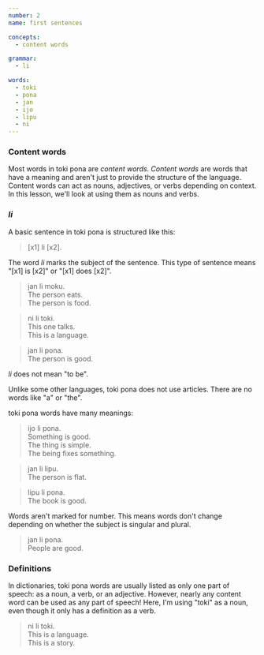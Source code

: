 ```yaml
---
number: 2
name: first sentences

concepts:
  - content words

grammar:
  - li

words:
  - toki
  - pona
  - jan
  - ijo
  - lipu
  - ni
---
```


### Content words

Most words in toki pona are _content words_. <dfn>Content words</dfn> are words that have a meaning and aren't just to provide the structure of the language. Content words can act as nouns, adjectives, or verbs depending on context. In this lesson, we'll look at using them as nouns and verbs.

### _li_

A basic sentence in toki pona is structured like this:

> [x1] li [x2].

The word _li_ marks the subject of the sentence. This type of sentence means "[x1] is [x2]" or "[x1] does [x2]".

> jan li moku.  
> The person eats.  
> The person is food.

> ni li toki.  
> This one talks.  
> This is a language.

> jan li pona.  
> The person is good.

_li_ does not mean "to be".

Unlike some other languages, toki pona does not use articles. There are no words like "a" or "the".

toki pona words have many meanings:

> ijo li pona.  
> Something is good.  
> The thing is simple.  
> The being fixes something.

> jan li lipu.  
> The person is flat.

> lipu li pona.  
> The book is good.

Words aren't marked for number. This means words don't change depending on whether the subject is singular and plural.

> jan li pona.  
> People are good.

### Definitions

In dictionaries, toki pona words are usually listed as only one part of speech: as a noun, a verb, or an adjective. However, nearly any content word can be used as any part of speech! Here, I'm using "toki" as a noun, even though it only has a definition as a verb.

> ni li toki.  
> This is a language.  
> This is a story.
